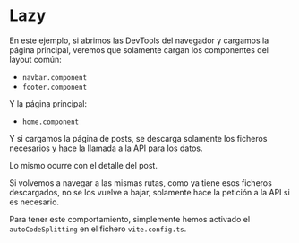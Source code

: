 # Lazy

En este ejemplo, si abrimos las DevTools del navegador y cargamos la página principal, veremos que solamente cargan los componentes del layout común:

- `navbar.component`
- `footer.component`

Y la página principal:

- `home.component`

Y si cargamos la página de posts, se descarga solamente los ficheros necesarios y hace la llamada a la API para los datos.

Lo mismo ocurre con el detalle del post.

Si volvemos a navegar a las mismas rutas, como ya tiene esos ficheros descargados, no se los vuelve a bajar, solamente hace la petición a la API si es necesario.

Para tener este comportamiento, simplemente hemos activado el `autoCodeSplitting` en el fichero `vite.config.ts`.
